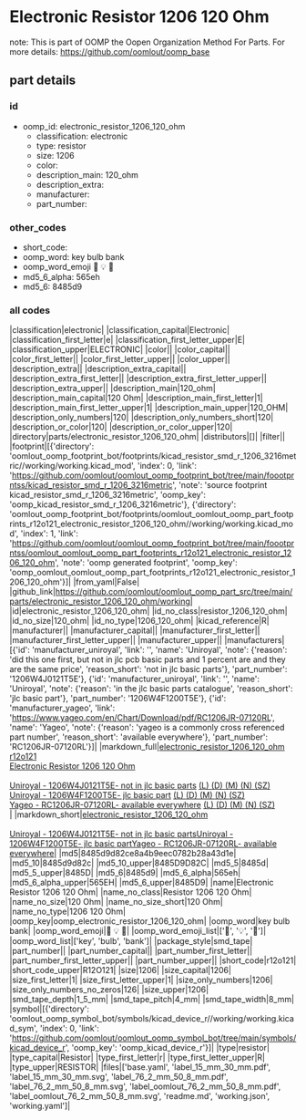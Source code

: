 # Electronic Resistor 1206 120 Ohm  

note: This is part of OOMP the Oopen Organization Method For Parts. For more details: https://github.com/oomlout/oomp_base

##  part details





### id
* oomp_id: electronic_resistor_1206_120_ohm
  * classification: electronic
  * type: resistor
  * size: 1206
  * color: 
  * description_main: 120_ohm
  * description_extra: 
  * manufacturer: 
  * part_number: 

### other_codes
* short_code: 
* oomp_word: key bulb bank
* oomp_word_emoji :key: :bulb: :bank:
* md5_6_alpha: 565eh
* md5_6: 8485d9

### all codes 
|classification|electronic|
|classification_capital|Electronic|
|classification_first_letter|e|
|classification_first_letter_upper|E|
|classification_upper|ELECTRONIC|
|color||
|color_capital||
|color_first_letter||
|color_first_letter_upper||
|color_upper||
|description_extra||
|description_extra_capital||
|description_extra_first_letter||
|description_extra_first_letter_upper||
|description_extra_upper||
|description_main|120_ohm|
|description_main_capital|120 Ohm|
|description_main_first_letter|1|
|description_main_first_letter_upper|1|
|description_main_upper|120_OHM|
|description_only_numbers|120|
|description_only_numbers_short|120|
|description_or_color|120|
|description_or_color_upper|120|
|directory|parts/electronic_resistor_1206_120_ohm|
|distributors|[]|
|filter||
|footprint|[{'directory': 'oomlout_oomp_footprint_bot/footprints/kicad_resistor_smd_r_1206_3216metric//working/working.kicad_mod', 'index': 0, 'link': 'https://github.com/oomlout/oomlout_oomp_footprint_bot/tree/main/foootprntss/kicad_resistor_smd_r_1206_3216metric', 'note': 'source footprint kicad_resistor_smd_r_1206_3216metric', 'oomp_key': 'oomp_kicad_resistor_smd_r_1206_3216metric'}, {'directory': 'oomlout_oomp_footprint_bot/footprints/oomlout_oomlout_oomp_part_footprints_r12o121_electronic_resistor_1206_120_ohm//working/working.kicad_mod', 'index': 1, 'link': 'https://github.com/oomlout/oomlout_oomp_footprint_bot/tree/main/foootprntss/oomlout_oomlout_oomp_part_footprints_r12o121_electronic_resistor_1206_120_ohm', 'note': 'oomp generated footprint', 'oomp_key': 'oomp_oomlout_oomlout_oomp_part_footprints_r12o121_electronic_resistor_1206_120_ohm'}]|
|from_yaml|False|
|github_link|https://github.com/oomlout/oomlout_oomp_part_src/tree/main/parts/electronic_resistor_1206_120_ohm/working|
|id|electronic_resistor_1206_120_ohm|
|id_no_class|resistor_1206_120_ohm|
|id_no_size|120_ohm|
|id_no_type|1206_120_ohm|
|kicad_reference|R|
|manufacturer||
|manufacturer_capital||
|manufacturer_first_letter||
|manufacturer_first_letter_upper||
|manufacturer_upper||
|manufacturers|[{'id': 'manufacturer_uniroyal', 'link': '', 'name': 'Uniroyal', 'note': {'reason': 'did this one first, but not in jlc pcb basic parts and 1 percent are and they are the same price', 'reason_short': 'not in jlc basic parts'}, 'part_number': '1206W4J0121T5E'}, {'id': 'manufacturer_uniroyal', 'link': '', 'name': 'Uniroyal', 'note': {'reason': 'in the jlc basic parts catalogue', 'reason_short': 'jlc basic part'}, 'part_number': '1206W4F1200T5E'}, {'id': 'manufacturer_yageo', 'link': 'https://www.yageo.com/en/Chart/Download/pdf/RC1206JR-07120RL', 'name': 'Yageo', 'note': {'reason': 'yageo is a commonly cross referenced part number', 'reason_short': 'available everywhere'}, 'part_number': 'RC1206JR-07120RL'}]|
|markdown_full|[electronic_resistor_1206_120_ohm](https://github.com/oomlout/oomlout_oomp_part_src/tree/main/parts/electronic_resistor_1206_120_ohm/working)<br>[r12o121](https://github.com/oomlout/oomlout_oomp_part_src/tree/main/parts/electronic_resistor_1206_120_ohm/working)<br>[Electronic Resistor 1206 120 Ohm](https://github.com/oomlout/oomlout_oomp_part_src/tree/main/parts/electronic_resistor_1206_120_ohm/working)<br><br>[Uniroyal - 1206W4J0121T5E- not in jlc basic parts]() [(L)  ](https://www.lcsc.com/search?q=1206W4J0121T5E)[(D)  ](https://www.digikey.com/en/products?keywords=1206W4J0121T5E)[(M)  ](https://www.mouser.com/Search/Refine?Keyword=1206W4J0121T5E)[(N)  ](https://www.newark.com/search?st=1206W4J0121T5E)[(SZ)  ](https://so.szlcsc.com/global.html?k=1206W4J0121T5E)<br>[Uniroyal - 1206W4F1200T5E- jlc basic part]() [(L)  ](https://www.lcsc.com/search?q=1206W4F1200T5E)[(D)  ](https://www.digikey.com/en/products?keywords=1206W4F1200T5E)[(M)  ](https://www.mouser.com/Search/Refine?Keyword=1206W4F1200T5E)[(N)  ](https://www.newark.com/search?st=1206W4F1200T5E)[(SZ)  ](https://so.szlcsc.com/global.html?k=1206W4F1200T5E)<br>[Yageo - RC1206JR-07120RL- available everywhere](https://www.yageo.com/en/Chart/Download/pdf/RC1206JR-07120RL) [(L)  ](https://www.lcsc.com/search?q=RC1206JR-07120RL)[(D)  ](https://www.digikey.com/en/products?keywords=RC1206JR-07120RL)[(M)  ](https://www.mouser.com/Search/Refine?Keyword=RC1206JR-07120RL)[(N)  ](https://www.newark.com/search?st=RC1206JR-07120RL)[(SZ)  ](https://so.szlcsc.com/global.html?k=RC1206JR-07120RL)<br>|
|markdown_short|[electronic_resistor_1206_120_ohm](https://github.com/oomlout/oomlout_oomp_part_src/tree/main/parts/electronic_resistor_1206_120_ohm/working)<br><br>[Uniroyal - 1206W4J0121T5E- not in jlc basic parts]()[Uniroyal - 1206W4F1200T5E- jlc basic part]()[Yageo - RC1206JR-07120RL- available everywhere](https://www.yageo.com/en/Chart/Download/pdf/RC1206JR-07120RL)|
|md5|8485d9d82ce8a4b9eec0782b28a43d1e|
|md5_10|8485d9d82c|
|md5_10_upper|8485D9D82C|
|md5_5|8485d|
|md5_5_upper|8485D|
|md5_6|8485d9|
|md5_6_alpha|565eh|
|md5_6_alpha_upper|565EH|
|md5_6_upper|8485D9|
|name|Electronic Resistor 1206 120 Ohm|
|name_no_class|Resistor 1206 120 Ohm|
|name_no_size|120 Ohm|
|name_no_size_short|120 Ohm|
|name_no_type|1206 120 Ohm|
|oomp_key|oomp_electronic_resistor_1206_120_ohm|
|oomp_word|key bulb bank|
|oomp_word_emoji|:key: :bulb: :bank:|
|oomp_word_emoji_list|[':key:', ':bulb:', ':bank:']|
|oomp_word_list|['key', 'bulb', 'bank']|
|package_style|smd_tape|
|part_number||
|part_number_capital||
|part_number_first_letter||
|part_number_first_letter_upper||
|part_number_upper||
|short_code|r12o121|
|short_code_upper|R12O121|
|size|1206|
|size_capital|1206|
|size_first_letter|1|
|size_first_letter_upper|1|
|size_only_numbers|1206|
|size_only_numbers_no_zeros|126|
|size_upper|1206|
|smd_tape_depth|1_5_mm|
|smd_tape_pitch|4_mm|
|smd_tape_width|8_mm|
|symbol|[{'directory': 'oomlout_oomp_symbol_bot/symbols/kicad_device_r//working/working.kicad_sym', 'index': 0, 'link': 'https://github.com/oomlout/oomlout_oomp_symbol_bot/tree/main/symbols/kicad_device_r', 'oomp_key': 'oomp_kicad_device_r'}]|
|type|resistor|
|type_capital|Resistor|
|type_first_letter|r|
|type_first_letter_upper|R|
|type_upper|RESISTOR|
|files|['base.yaml', 'label_15_mm_30_mm.pdf', 'label_15_mm_30_mm.svg', 'label_76_2_mm_50_8_mm.pdf', 'label_76_2_mm_50_8_mm.svg', 'label_oomlout_76_2_mm_50_8_mm.pdf', 'label_oomlout_76_2_mm_50_8_mm.svg', 'readme.md', 'working.json', 'working.yaml']|
